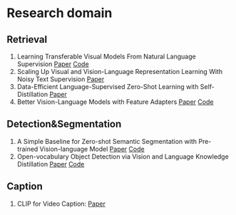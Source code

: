 # Research domain
## Retrieval
1. Learning Transferable Visual Models From Natural Language Supervision [Paper](https://arxiv.org/abs/2103.00020) [Code](https://github.com/openai/CLIP)
2. Scaling Up Visual and Vision-Language Representation Learning With Noisy Text Supervision [Paper](https://arxiv.org/abs/2102.05918)
3. Data-Efficient Language-Supervised Zero-Shot Learning with Self-Distillation [Paper](https://arxiv.org/abs/2104.08945)
4. Better Vision-Language Models with Feature Adapters [Paper](https://arxiv.org/abs/2110.04544) [Code](https://github.com/gaopengcuhk/clip-adapter)

## Detection&Segmentation
1. A Simple Baseline for Zero-shot Semantic Segmentation with Pre-trained Vision-language Model [Paper](https://arxiv.org/abs/2112.14757) [Code](https://github.com/MendelXu/zsseg.baseline)
2. Open-vocabulary Object Detection via Vision and Language Knowledge Distillation [Paper](https://arxiv.org/abs/2104.13921) [Code](https://github.com/tensorflow/tpu/tree/master/models/official/detection/projects/vild)

## Caption
1. CLIP for Video Caption: [Paper](https://arxiv.org/abs/2110.06615)
